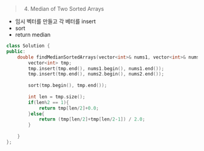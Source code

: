 > 4. Median of Two Sorted Arrays


- 임시 벡터를 만들고 각 베터를 insert
- sort
- return median


```c++
class Solution {
public:
    double findMedianSortedArrays(vector<int>& nums1, vector<int>& nums2) {
        vector<int> tmp;
        tmp.insert(tmp.end(), nums1.begin(), nums1.end());
        tmp.insert(tmp.end(), nums2.begin(), nums2.end());
        
        sort(tmp.begin(), tmp.end());
        
        int len = tmp.size();
        if(len%2 == 1){
            return tmp[len/2]+0.0;
        }else{
            return (tmp[len/2]+tmp[len/2-1]) / 2.0;
        }
        
    }
};


```
